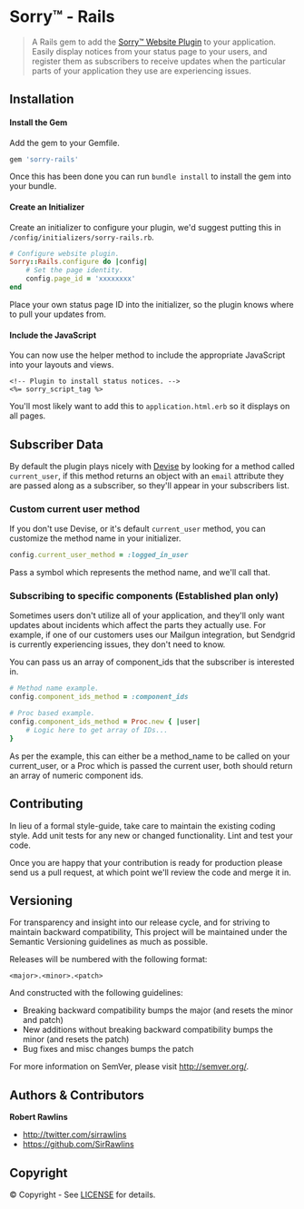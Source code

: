 # Sorry™ - Rails

> A Rails gem to add the [Sorry™ Website Plugin](https://github.com/sorry-app/status-bar) to your application. Easily display notices from your status page to your users, and register them as subscribers to receive updates when the particular parts of your application they use are experiencing issues.

## Installation

#### Install the Gem

Add the gem to your Gemfile.

```ruby
gem 'sorry-rails'
```

Once this has been done you can run `bundle install` to install the gem into your bundle.

#### Create an Initializer

Create an initializer to configure your plugin, we'd suggest putting this in `/config/initializers/sorry-rails.rb`.

```ruby
# Configure website plugin.
Sorry::Rails.configure do |config|
    # Set the page identity.
    config.page_id = 'xxxxxxxx'
end
```

Place your own status page ID into the initializer, so the plugin knows where to pull your updates from.

#### Include the JavaScript

You can now use the helper method to include the appropriate JavaScript into your layouts and views.

```erb
<!-- Plugin to install status notices. -->
<%= sorry_script_tag %>
```

You'll most likely want to add this to `application.html.erb` so it displays on all pages.

## Subscriber Data

By default the plugin plays nicely with [Devise](https://github.com/plataformatec/devise) by looking for a method called `current_user`, if this method returns an object with an `email` attribute they are passed along as a subscriber, so they'll appear in your subscribers list.

### Custom current user method

If you don't use Devise, or it's default `current_user` method, you can customize the method name in your initializer.

```ruby
config.current_user_method = :logged_in_user
```

Pass a symbol which represents the method name, and we'll call that.

### Subscribing to specific components (Established plan only)

Sometimes users don't utilize all of your application, and they'll only want updates about incidents which affect the parts they actually use. For example, if one of our customers uses our Mailgun integration, but Sendgrid is currently experiencing issues, they don't need to know.

You can pass us an array of component_ids that the subscriber is interested in.

```ruby
# Method name example.
config.component_ids_method = :component_ids

# Proc based example.
config.component_ids_method = Proc.new { |user| 
    # Logic here to get array of IDs...
}
```

As per the example, this can either be a method_name to be called on your current_user, or a Proc which is passed the current user, both should return an array of numeric component ids.

## Contributing

In lieu of a formal style-guide, take care to maintain the existing coding style. Add unit tests for any new or changed functionality. Lint and test your code.

Once you are happy that your contribution is ready for production please send us a pull request, at which point we'll review the code and merge it in.

## Versioning

For transparency and insight into our release cycle, and for striving to maintain backward compatibility, This project will be maintained under the Semantic Versioning guidelines as much as possible.

Releases will be numbered with the following format:

`<major>.<minor>.<patch>`

And constructed with the following guidelines:

* Breaking backward compatibility bumps the major (and resets the minor and patch)
* New additions without breaking backward compatibility bumps the minor (and resets the patch)
* Bug fixes and misc changes bumps the patch

For more information on SemVer, please visit <http://semver.org/>.

## Authors & Contributors

**Robert Rawlins**

+ <http://twitter.com/sirrawlins>
+ <https://github.com/SirRawlins>

## Copyright

&copy; Copyright - See [LICENSE](LICENSE) for details.
